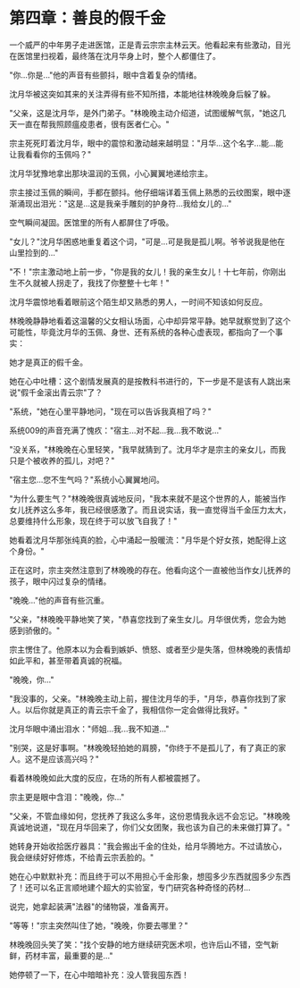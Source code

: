 # 第四章：善良的假千金

一个威严的中年男子走进医馆，正是青云宗宗主林云天。他看起来有些激动，目光在医馆里扫视着，最终落在沈月华身上时，整个人都僵住了。

"你...你是..."他的声音有些颤抖，眼中含着复杂的情绪。

沈月华被这突如其来的关注弄得有些不知所措，本能地往林晚晚身后躲了躲。

"父亲，这是沈月华，是外门弟子。"林晚晚主动介绍道，试图缓解气氛，"她这几天一直在帮我照顾瘟疫患者，很有医者仁心。"

宗主死死盯着沈月华，眼中的震惊和激动越来越明显："月华...这个名字...能...能让我看看你的玉佩吗？"

沈月华犹豫地拿出那块温润的玉佩，小心翼翼地递给宗主。

宗主接过玉佩的瞬间，手都在颤抖。他仔细端详着玉佩上熟悉的云纹图案，眼中逐渐涌现出泪光："这是...这是我亲手雕刻的护身符...我给女儿的..."

空气瞬间凝固。医馆里的所有人都屏住了呼吸。

"女儿？"沈月华困惑地重复着这个词，"可是...可是我是孤儿啊。爷爷说我是他在山里捡到的..."

"不！"宗主激动地上前一步，"你是我的女儿！我的亲生女儿！十七年前，你刚出生不久就被人拐走了，我找了你整整十七年！"

沈月华震惊地看着眼前这个陌生却又熟悉的男人，一时间不知该如何反应。

林晚晚静静地看着这温馨的父女相认场面，心中却异常平静。她早就察觉到了这个可能性，毕竟沈月华的玉佩、身世、还有系统的各种心虚表现，都指向了一个事实：

她才是真正的假千金。

她在心中吐槽：这个剧情发展真的是按教科书进行的，下一步是不是该有人跳出来说"假千金滚出青云宗"了？

"系统，"她在心里平静地问，"现在可以告诉我真相了吗？"

系统009的声音充满了愧疚："宿主...对不起...我...我不敢说..."

"没关系，"林晚晚在心里轻笑，"我早就猜到了。沈月华才是宗主的亲女儿，而我只是个被收养的孤儿，对吧？"

"宿主您...您不生气吗？"系统小心翼翼地问。

"为什么要生气？"林晚晚很真诚地反问，"我本来就不是这个世界的人，能被当作女儿抚养这么多年，我已经很感激了。而且说实话，我一直觉得当千金压力太大，总要维持什么形象，现在终于可以放飞自我了！"

她看着沈月华那张纯真的脸，心中涌起一股暖流："月华是个好女孩，她配得上这个身份。"

正在这时，宗主突然注意到了林晚晚的存在。他看向这个一直被他当作女儿抚养的孩子，眼中闪过复杂的情绪。

"晚晚..."他的声音有些沉重。

"父亲，"林晚晚平静地笑了笑，"恭喜您找到了亲生女儿。月华很优秀，您会为她感到骄傲的。"

宗主愣住了。他原本以为会看到嫉妒、愤怒、或者至少是失落，但林晚晚的表情却如此平和，甚至带着真诚的祝福。

"晚晚，你..."

"我没事的，父亲。"林晚晚主动上前，握住沈月华的手，"月华，恭喜你找到了家人。以后你就是真正的青云宗千金了，我相信你一定会做得比我好。"

沈月华眼中涌出泪水："师姐...我...我不知道..."

"别哭，这是好事啊。"林晚晚轻拍她的肩膀，"你终于不是孤儿了，有了真正的家人。这不是应该高兴吗？"

看着林晚晚如此大度的反应，在场的所有人都被震撼了。

宗主更是眼中含泪："晚晚，你..."

"父亲，不管血缘如何，您抚养了我这么多年，这份恩情我永远不会忘记。"林晚晚真诚地说道，"现在月华回来了，你们父女团聚，我也该为自己的未来做打算了。"

她转身开始收拾医疗器具："我会搬出千金的住处，给月华腾地方。不过请放心，我会继续好好修炼，不给青云宗丢脸的。"

她在心中默默补充：而且终于可以不用担心千金形象，想囤多少东西就囤多少东西了！还可以名正言顺地建个超大的实验室，专门研究各种奇怪的药材...

说完，她拿起装满"法器"的储物袋，准备离开。

"等等！"宗主突然叫住了她，"晚晚，你要去哪里？"

林晚晚回头笑了笑："找个安静的地方继续研究医术呗，也许后山不错，空气新鲜，药材丰富，最重要的是..."

她停顿了一下，在心中暗暗补充：没人管我囤东西！